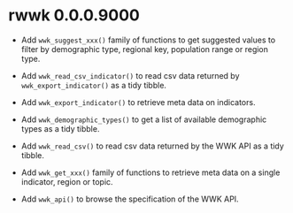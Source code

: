 # rwwk 0.0.0.9000

* Add `wwk_suggest_xxx()` family of functions to get suggested values to filter
  by demographic type, regional key, population range or region type.
  
* Add `wwk_read_csv_indicator()` to read csv data returned by 
  `wwk_export_indicator()` as a tidy tibble.

* Add `wwk_export_indicator()` to retrieve meta data on indicators.
  
* Add `wwk_demographic_types()` to get a list of available demographic types 
  as a tidy tibble.

* Add `wwk_read_csv()` to read csv data returned by the WWK API as a tidy tibble.

* Add `wwk_get_xxx()` family of functions to retrieve meta data on a single
  indicator, region or topic.

* Add `wwk_api()` to browse the specification of the WWK API.
